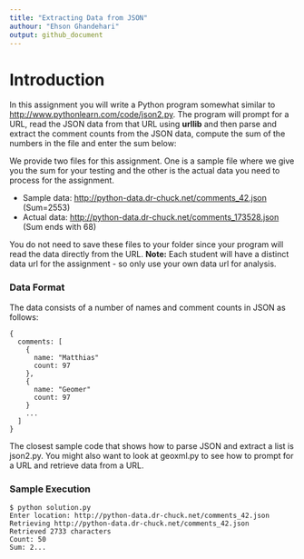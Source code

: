 ```yaml
---
title: "Extracting Data from JSON"
authour: "Ehson Ghandehari"
output: github_document
---
```


# Introduction

In this assignment you will write a Python program somewhat similar to http://www.pythonlearn.com/code/json2.py. The program will prompt for a URL, read the JSON data from that URL using **urllib** and then parse and extract the comment counts from the JSON data, compute the sum of the numbers in the file and enter the sum below:

We provide two files for this assignment. One is a sample file where we give you the sum for your testing and the other is the actual data you need to process for the assignment.

- Sample data: http://python-data.dr-chuck.net/comments_42.json (Sum=2553)
- Actual data: http://python-data.dr-chuck.net/comments_173528.json (Sum ends with 68)

You do not need to save these files to your folder since your program will read the data directly from the URL. **Note:** Each student will have a distinct data url for the assignment - so only use your own data url for analysis.

### Data Format
The data consists of a number of names and comment counts in JSON as follows:

```
{
  comments: [
    {
      name: "Matthias"
      count: 97
    },
    {
      name: "Geomer"
      count: 97
    }
    ...
  ]
}
```

The closest sample code that shows how to parse JSON and extract a list is json2.py. You might also want to look at geoxml.py to see how to prompt for a URL and retrieve data from a URL.

### Sample Execution

```
$ python solution.py 
Enter location: http://python-data.dr-chuck.net/comments_42.json
Retrieving http://python-data.dr-chuck.net/comments_42.json
Retrieved 2733 characters
Count: 50
Sum: 2...
```
